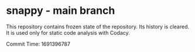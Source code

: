 # snappy - main branch

This repository contains frozen state of the repository.
Its history is cleared. It is used only for static code
analysis with Codacy.

Commit Time: 1691396787
